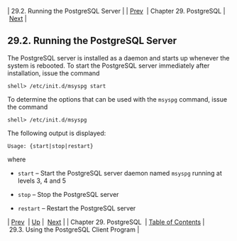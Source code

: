 | 29.2. Running the PostgreSQL Server |
| [Prev](postgresql)  | Chapter 29. PostgreSQL |  [Next](postgresql.client) |

## 29.2. Running the PostgreSQL Server

<a class="indexterm" name="idp3925776"></a>

The PostgreSQL server is installed as a daemon and starts up whenever the system is rebooted. To start the PostgreSQL server immediately after installation, issue the command

`shell> /etc/init.d/msyspg start`

To determine the options that can be used with the `msyspg` command, issue the command

`shell> /etc/init.d/msyspg`

The following output is displayed:

`Usage: {start|stop|restart}`

where

*   `start` – Start the PostgreSQL server daemon named `msyspg` running at levels 3, 4 and 5

*   `stop` – Stop the PostgreSQL server

*   `restart` – Restart the PostgreSQL server

| [Prev](postgresql)  | [Up](postgresql) |  [Next](postgresql.client) |
| Chapter 29. PostgreSQL  | [Table of Contents](index) |  29.3. Using the PostgreSQL Client Program |

